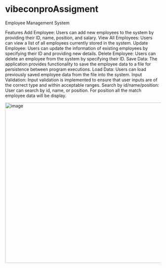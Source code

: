 # vibeconproAssigment

Employee Management System

Features
Add Employee: Users can add new employees to the system by providing their ID, name, position, and salary.
View All Employees: Users can view a list of all employees currently stored in the system.
Update Employee: Users can update the information of existing employees by specifying their ID and providing new details.
Delete Employee: Users can delete an employee from the system by specifying their ID.
Save Data: The application provides functionality to save the employee data to a file for persistence between program executions.
Load Data: Users can load previously saved employee data from the file into the system.
Input Validation: Input validation is implemented to ensure that user inputs are of the correct type and within acceptable ranges.
Search by id/name/position: User can search by id, name, or position. For position all the match employee data will be display. 

<img width="518" alt="image" src="https://github.com/hrishiraj102/vibeconproAssigment/assets/72655749/f010512f-0772-4f7d-89cf-7d12e4130659">

